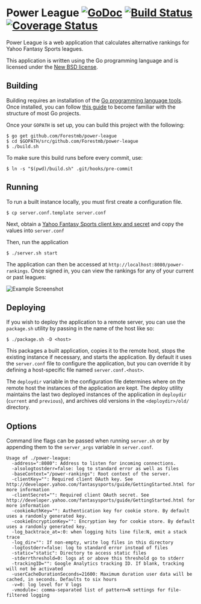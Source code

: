 # Power League [![GoDoc](https://godoc.org/github.com/Forestmb/power-league?status.png)](https://godoc.org/github.com/Forestmb/power-league) [![Build Status](https://travis-ci.org/Forestmb/power-league.png?branch=master)](https://travis-ci.org/Forestmb/power-league) [![Coverage Status](https://coveralls.io/repos/Forestmb/power-league/badge.png?branch=master)](https://coveralls.io/r/Forestmb/power-league?branch=master) #

Power League is a web application that calculates alternative rankings for
Yahoo Fantasy Sports leagues.

This application is written using the Go programming language and is licensed
under the [New BSD license](
https://github.com/Forestmb/power-league/blob/master/LICENSE).

## Building ##

Building requires an installation of the [Go programming language tools](
https://golang.org/doc/install). Once installed, you can follow [this guide](
https://golang.org/doc/code.html) to become familiar with the structure of
most Go projects.

Once your `GOPATH` is set up, you can build this project with the following:

    $ go get github.com/Forestmb/power-league
    $ cd $GOPATH/src/github.com/Forestmb/power-league
    $ ./build.sh

To make sure this build runs before every commit, use:

    $ ln -s "$(pwd)/build.sh" .git/hooks/pre-commit

## Running ##

To run a built instance locally, you must first create a configuration file.

    $ cp server.conf.template server.conf

Next, obtain a [Yahoo Fantasy Sports client key and secret](
http://developer.yahoo.com/fantasysports/guide/GettingStarted.html) and copy
the values into `server.conf`

Then, run the application

    $ ./server.sh start

The application can then be accessed at `http://localhost:8080/power-rankings`.
Once signed in, you can view the rankings for any of your current or past leagues:

![Example Screenshot](https://raw.github.com/Forestmb/power-league/master/doc/screenshots/rankings.png)

## Deploying ##

If you wish to deploy the application to a remote server, you can use the
`package.sh` utility by passing in the name of the host like so:

    $ ./package.sh -D <host>

This packages a built application, copies it to the remote host, stops
the existing instance if necessary, and starts the application. By default it
uses the `server.conf` file to configure the application, but you can override
it by defining a host-specific file named `server.conf.<host>`.

The `deploydir` variable in the configuration file determines where on the
remote host the instances of the application are kept. The deploy utility
maintains the last two deployed instances of the application in `deploydir`
(`current` and `previous`), and archives old versions in the
`<deploydir>/old/` directory.

## Options ##

Command line flags can be passed when running `server.sh` or by appending them
to the `server_args` variable in `server.conf`.

    Usage of ./power-league:
      -address=":8080": Address to listen for incoming connections.
      -alsologtostderr=false: log to standard error as well as files
      -baseContext="/power-rankings": Root context of the server.
      -clientKey="": Required client OAuth key. See http://developer.yahoo.com/fantasysports/guide/GettingStarted.html for more information
      -clientSecret="": Required client OAuth secret. See http://developer.yahoo.com/fantasysports/guide/GettingStarted.html for more information
      -cookieAuthKey="": Authentication key for cookie store. By default uses a randomly generated key.
      -cookieEncryptionKey="": Encryption key for cookie store. By default uses a randomly generated key.
      -log_backtrace_at=:0: when logging hits line file:N, emit a stack trace
      -log_dir="": If non-empty, write log files in this directory
      -logtostderr=false: log to standard error instead of files
      -static="static": Directory to access static files
      -stderrthreshold=0: logs at or above this threshold go to stderr
      -trackingID="": Google Analytics tracking ID. If blank, tracking will not be activated
      -userCacheDurationSeconds=21600: Maximum duration user data will be cached, in seconds. Defaults to six hours
      -v=0: log level for V logs
      -vmodule=: comma-separated list of pattern=N settings for file-filtered logging
